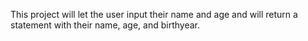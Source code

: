 This project will let the user input their name and age and will
return a statement with their name, age, and birthyear.